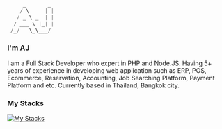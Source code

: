 ```dart
     _       _ 
    / \     | |
   / _ \ _  | |
  / ___ \ |_| |
 /_/   \_\___/            
```

### I'm AJ

I am a Full Stack Developer who expert in PHP and Node.JS. Having 5+ years of experience in developing web application such as ERP, POS, Ecommerce, Reservation, Accounting, Job Searching Platform, Payment Platform and etc. Currently based in Thailand, Bangkok city.

### My Stacks

[![My Stacks](https://skillicons.dev/icons?i=php,nodejs,ts,js,react,vue,flutter,dart,mysql,postgres,redis,workers,tailwind,git,figma,nuxtjs,cloudflare,docker,mongodb)](https://skillicons.dev)
